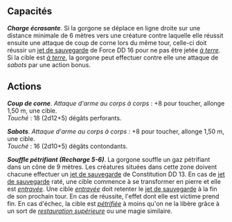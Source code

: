 ## Capacités
_**Charge écrasante**_. Si la gorgone se déplace en ligne droite sur une distance minimale de 6 mètres vers une créature contre laquelle elle réussit ensuite une attaque de coup de corne lors du même tour, celle-ci doit réussir un [jet de sauvegarde](/utiliser-les-caracteristiques/#jets-de-sauvegarde) de Force DD 16 pour ne pas être jetée [_à terre_](/gerer-la-sante-du-personnage/#a-terre). Si la cible est [_à terre_](/gerer-la-sante-du-personnage/#a-terre), la gorgone peut effectuer contre elle une attaque de _sabots_ par une action bonus.

## Actions
_**Coup de corne**_. _Attaque d'arme au corps à corps_ : +8 pour toucher, allonge 1,50 m, une cible.  
_Touché_ : 18 (2d12+5) dégâts perforants.

_**Sabots**_. _Attaque d'arme au corps à corps_ : +8 pour toucher, allonge 1,50 m, une cible.  
_Touché_ : 16 (2d10+5) dégâts contondants.

_**Souffle pétrifiant (Recharge 5-6)**_. La gorgone souffle un gaz pétrifiant dans un cône de 9 mètres. Les créatures situées dans cette zone doivent chacune effectuer un [jet de sauvegarde](/utiliser-les-caracteristiques/#jets-de-sauvegarde) de Constitution DD 13. En cas de [jet de sauvegarde](/utiliser-les-caracteristiques/#jets-de-sauvegarde) raté, une cible commence à se transformer en pierre et elle est [_entravée_](/gerer-la-sante-du-personnage/#entrave). Une cible [_entravée_](/gerer-la-sante-du-personnage/#entrave) doit retenter le [jet de sauvegarde](/utiliser-les-caracteristiques/#jets-de-sauvegarde) à la fin de son prochain tour. En cas de réussite, l'effet dont elle est victime prend fin. En cas d'échec, la cible est [_pétrifiée_](/gerer-la-sante-du-personnage/#petrifie) à moins qu'on ne la libère grâce à un sort de [_restauration supérieure_](/grimoire/restauration-superieure/) ou une magie similaire.
